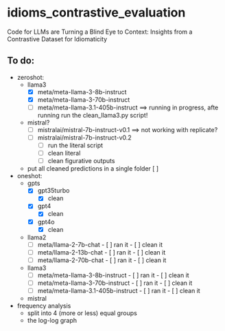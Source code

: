# idioms_contrastive_evaluation
Code for LLMs are Turning a Blind Eye to Context: Insights from a Contrastive Dataset for Idiomaticity

## To do:
* zeroshot:
  * llama3
    - [X] meta/meta-llama-3-8b-instruct 
    - [X] meta/meta-llama-3-70b-instruct
    - [ ] meta/meta-llama-3.1-405b-instruct ==> running in progress, afte running run the clean_llama3.py script!
  * mistral?
    - [ ] mistralai/mistral-7b-instruct-v0.1 ==> not working with replicate?
    - [ ] mistralai/mistral-7b-instruct-v0.2
        - [ ] run the literal script
        - [ ] clean literal
        - [ ] clean figurative outputs
   * put all cleaned predictions in a single folder [ ]
* oneshot:
  * gpts
    - [X] gpt35turbo
        - [X] clean
    - [X] gpt4
        - [X] clean
    - [X] gpt4o
        - [X] clean
          
  * llama2
    - [ ] meta/llama-2-7b-chat
          - [ ] ran it
          - [ ] clean it
    - [ ] meta/llama-2-13b-chat
          - [ ] ran it
          - [ ] clean it
    - [ ] meta/llama-2-70b-chat
          - [ ] ran it
          - [ ] clean it
  * llama3
    - [ ] meta/meta-llama-3-8b-instruct
          - [ ] ran it
          - [ ] clean it
    - [ ] meta/meta-llama-3-70b-instruct
          - [ ] ran it
          - [ ] clean it
    - [ ] meta/meta-llama-3.1-405b-instruct
          - [ ] ran it
          - [ ] clean it
  * mistral
* frequency analysis
  * split into 4 (more or less) equal groups
  * the log-log graph
